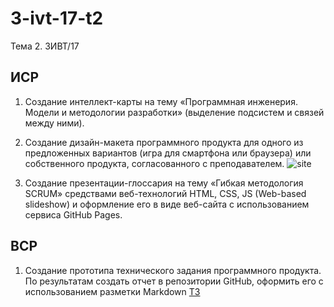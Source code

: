 # 3-ivt-17-t2
Тема 2. 3ИВТ/17

## ИСР

1. Создание интеллект-карты на тему «Программная инженерия. Модели и методологии разработки» (выделение подсистем и связей между ними).

2. Создание дизайн-макета программного продукта для одного из предложенных вариантов (игра для смартфона или браузера) или собственного продукта, согласованного с преподавателем.
![site](https://user-images.githubusercontent.com/31893521/65372060-945d4100-dc73-11e9-83ca-2204b24cf8c7.png)

3. Создание презентации-глоссария на тему «Гибкая методология SCRUM» средствами веб-технологий HTML, CSS, JS (Web-based slideshow) и оформление его в виде веб-сайта с использованием сервиса GitHub Pages.

## ВСР

1. Создание прототипа технического задания программного продукта. По результатам создать отчет в репозитории GitHub, оформить его с использованием разметки Markdown
[ТЗ](https://github.com/ctel-prj-mng/3-ivt-17-t2-Akwatore/blob/master/TZ.md)
